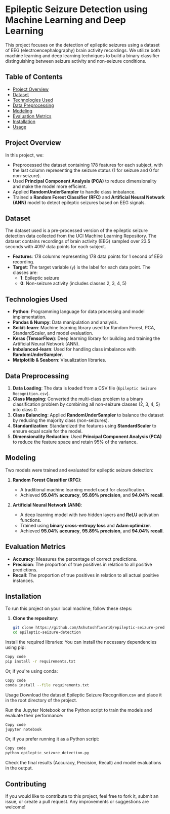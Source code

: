# Epileptic Seizure Detection using Machine Learning and Deep Learning

This project focuses on the detection of epileptic seizures using a dataset of EEG (electroencephalography) brain activity recordings. We utilize both machine learning and deep learning techniques to build a binary classifier distinguishing between seizure activity and non-seizure conditions.

## Table of Contents

- [Project Overview](#project-overview)
- [Dataset](#dataset)
- [Technologies Used](#technologies-used)
- [Data Preprocessing](#data-preprocessing)
- [Modeling](#modeling)
- [Evaluation Metrics](#evaluation-metrics)
- [Installation](#installation)
- [Usage](#usage)

## Project Overview

In this project, we:

- Preprocessed the dataset containing 178 features for each subject, with the last column representing the seizure status (1 for seizure and 0 for non-seizure).
- Used **Principal Component Analysis (PCA)** to reduce dimensionality and make the model more efficient.
- Applied **RandomUnderSampler** to handle class imbalance.
- Trained a **Random Forest Classifier (RFC)** and **Artificial Neural Network (ANN)** model to detect epileptic seizures based on EEG signals.

## Dataset

The dataset used is a pre-processed version of the epileptic seizure detection data collected from the UCI Machine Learning Repository. The dataset contains recordings of brain activity (EEG) sampled over 23.5 seconds with 4097 data points for each subject.

- **Features**: 178 columns representing 178 data points for 1 second of EEG recording.
- **Target**: The target variable (`y`) is the label for each data point. The classes are:
  - **1**: Epileptic seizure
  - **0**: Non-seizure activity (includes classes 2, 3, 4, 5)

## Technologies Used

- **Python**: Programming language for data processing and model implementation.
- **Pandas & Numpy**: Data manipulation and analysis.
- **Scikit-learn**: Machine learning library used for Random Forest, PCA, StandardScaler, and model evaluation.
- **Keras (TensorFlow)**: Deep learning library for building and training the Artificial Neural Network (ANN).
- **Imbalanced-learn**: Used for handling class imbalance with **RandomUnderSampler**.
- **Matplotlib & Seaborn**: Visualization libraries.

## Data Preprocessing

1. **Data Loading**: The data is loaded from a CSV file (`Epileptic Seizure Recognition.csv`).
2. **Class Mapping**: Converted the multi-class problem to a binary classification problem by combining all non-seizure classes (2, 3, 4, 5) into class 0.
3. **Class Balancing**: Applied **RandomUnderSampler** to balance the dataset by reducing the majority class (non-seizures).
4. **Standardization**: Standardized the features using **StandardScaler** to ensure equal scale for the model.
5. **Dimensionality Reduction**: Used **Principal Component Analysis (PCA)** to reduce the feature space and retain 95% of the variance.

## Modeling

Two models were trained and evaluated for epileptic seizure detection:

1. **Random Forest Classifier (RFC)**:
   - A traditional machine learning model used for classification. 
   - Achieved **95.04% accuracy**, **95.89% precision**, and **94.04% recall**.

2. **Artificial Neural Network (ANN)**:
   - A deep learning model with two hidden layers and **ReLU** activation functions.
   - Trained using **binary cross-entropy loss** and **Adam optimizer**.
   - Achieved **95.04% accuracy**, **95.89% precision**, and **94.04% recall**.

## Evaluation Metrics

- **Accuracy**: Measures the percentage of correct predictions.
- **Precision**: The proportion of true positives in relation to all positive predictions.
- **Recall**: The proportion of true positives in relation to all actual positive instances.

## Installation

To run this project on your local machine, follow these steps:

1. **Clone the repository**:
   ```bash
   git clone https://github.com/AshutoshTiwari0/epileptic-seizure-prediction-using-machine-and-deep-learning
   cd epileptic-seizure-detection

Install the required libraries: You can install the necessary dependencies using pip:

```bash
Copy code
pip install -r requirements.txt
```

Or, if you're using conda:

```bash
Copy code
conda install --file requirements.txt
```
Usage
Download the dataset Epileptic Seizure Recognition.csv and place it in the root directory of the project.

Run the Jupyter Notebook or the Python script to train the models and evaluate their performance:

```bash
Copy code
jupyter notebook
```
Or, if you prefer running it as a Python script:

```bash
Copy code
python epileptic_seizure_detection.py
```
Check the final results (Accuracy, Precision, Recall) and model evaluations in the output.

## Contributing
If you would like to contribute to this project, feel free to fork it, submit an issue, or create a pull request. Any improvements or suggestions are welcome!

